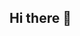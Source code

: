 ## Hi there 👋

<!--
**shubhangisingh123/shubhangisingh123** is a ✨ _special_ ✨ repository because its `README.md` (this file) appears on your GitHub profile.

Here are some ideas to get you started:

- 🔭 I’m Shubhangi Singh.
- 🌱 I’m persuing MCA from Galgotias University, Greater Noida.
-->
